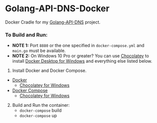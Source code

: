 # Golang-API-DNS-Docker
Docker Cradle for my [Golang-API-DNS](https://github.com/HauptJ/Golang-API-DNS) project.

### To Build and Run:
- **NOTE 1:** Port `8880` or the one specified in `docker-compose.yml` and `main.go` must be available.
- **NOTE 2:** On Windows 10 Pro or greater? You can use [Chocolatey](https://chocolatey.org/) to install [Docker Desktop for Windows](https://chocolatey.org/packages/docker-desktop/2.1.0.3) and everything else listed below.

1. Install Docker and Docker Compose.
  - [Docker](https://docs.docker.com/install/)
    - [Chocolatey for Windows](https://chocolatey.org/packages/docker-desktop/2.1.0.3)
  - [Docker Compose](https://docs.docker.com/compose/install/)
    - [Chocolatey for Windows](https://chocolatey.org/packages/docker-compose)

2. Build and Run the container:
    - `docker-compose` build
    - `docker-compose` up



